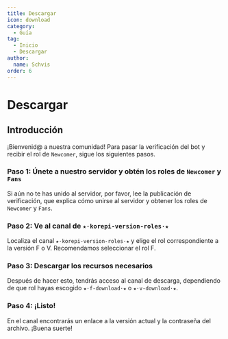 ```yaml
---
title: Descargar
icon: download
category:
  - Guía
tag:
  - Inicio
  - Descargar
author:
  name: Schvis
order: 6
---
```


# Descargar

## Introducción

¡Bienvenid@ a nuestra comunidad! Para pasar la verificación del bot y recibir el rol de `Newcomer`, sigue los siguientes pasos.

### Paso 1: Únete a nuestro servidor y obtén los roles de `Newcomer` y `Fans`

Si aún no te has unido al servidor, por favor, lee la publicación de verificación, que explica cómo unirse al servidor y obtener los roles de `Newcomer` y `Fans`.

### Paso 2: Ve al canal de `★⋅korepi-version-roles⋅★`

Localiza el canal `★⋅korepi-version-roles⋅★` y elige el rol correspondiente a la versión F o V. Recomendamos seleccionar el rol F.

### Paso 3: Descargar los recursos necesarios

Después de hacer esto, tendrás acceso al canal de descarga, dependiendo de que rol hayas escogido `★⋅f-download⋅★` o `★⋅v-download⋅★`.

### Paso 4: ¡Listo!

En el canal encontrarás un enlace a la versión actual y la contraseña del archivo. ¡Buena suerte!


